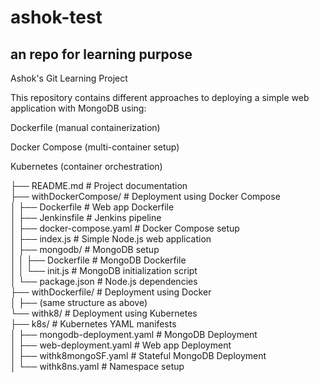 # ashok-test

an repo for learning purpose
---------------------------------------------------------------------------------------------------------

Ashok's Git Learning Project

This repository contains different approaches to deploying a simple web application with MongoDB using:

Dockerfile (manual containerization)

Docker Compose (multi-container setup)

Kubernetes (container orchestration)


├── README.md                   # Project documentation  
├── withDockerCompose/          # Deployment using Docker Compose  
│   ├── Dockerfile              # Web app Dockerfile  
│   ├── Jenkinsfile             # Jenkins pipeline  
│   ├── docker-compose.yaml     # Docker Compose setup  
│   ├── index.js                # Simple Node.js web application  
│   ├── mongodb/                # MongoDB setup  
│   │   ├── Dockerfile          # MongoDB Dockerfile  
│   │   └── init.js             # MongoDB initialization script  
│   └── package.json            # Node.js dependencies  
├── withDockerfile/             # Deployment using Docker  
│   ├── (same structure as above)  
└── withk8/                     # Deployment using Kubernetes  
    ├── k8s/                    # Kubernetes YAML manifests  
    │   ├── mongodb-deployment.yaml  # MongoDB Deployment  
    │   ├── web-deployment.yaml      # Web app Deployment  
    │   ├── withk8mongoSF.yaml       # Stateful MongoDB Deployment  
    │   └── withk8ns.yaml            # Namespace setup  



